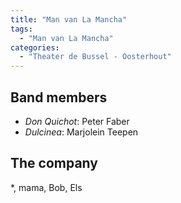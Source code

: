 ```yaml
---
title: "Man van La Mancha"
tags:
  - "Man van La Mancha"
categories:
  - "Theater de Bussel - Oosterhout"
---
```

Band members
------------
* _Don Quichot_: Peter Faber
* _Dulcinea_: Marjolein Teepen

The company
-----------
*, mama, Bob, Els

